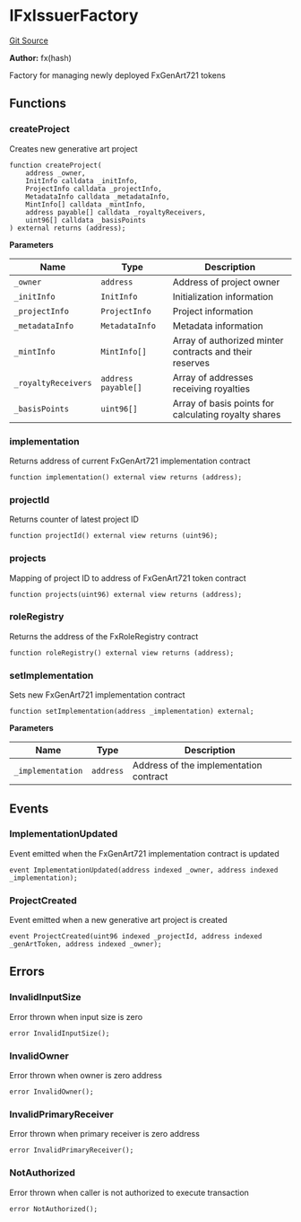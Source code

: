 # IFxIssuerFactory
[Git Source](https://github.com/fxhash/fxhash-evm-contracts/blob/7502dc47d919e0bb1248e7f953c914adde69d025/src/interfaces/IFxIssuerFactory.sol)

**Author:**
fx(hash)

Factory for managing newly deployed FxGenArt721 tokens


## Functions
### createProject

Creates new generative art project


```solidity
function createProject(
    address _owner,
    InitInfo calldata _initInfo,
    ProjectInfo calldata _projectInfo,
    MetadataInfo calldata _metadataInfo,
    MintInfo[] calldata _mintInfo,
    address payable[] calldata _royaltyReceivers,
    uint96[] calldata _basisPoints
) external returns (address);
```
**Parameters**

|Name|Type|Description|
|----|----|-----------|
|`_owner`|`address`|Address of project owner|
|`_initInfo`|`InitInfo`|Initialization information|
|`_projectInfo`|`ProjectInfo`|Project information|
|`_metadataInfo`|`MetadataInfo`|Metadata information|
|`_mintInfo`|`MintInfo[]`|Array of authorized minter contracts and their reserves|
|`_royaltyReceivers`|`address payable[]`|Array of addresses receiving royalties|
|`_basisPoints`|`uint96[]`|Array of basis points for calculating royalty shares|


### implementation

Returns address of current FxGenArt721 implementation contract


```solidity
function implementation() external view returns (address);
```

### projectId

Returns counter of latest project ID


```solidity
function projectId() external view returns (uint96);
```

### projects

Mapping of project ID to address of FxGenArt721 token contract


```solidity
function projects(uint96) external view returns (address);
```

### roleRegistry

Returns the address of the FxRoleRegistry contract


```solidity
function roleRegistry() external view returns (address);
```

### setImplementation

Sets new FxGenArt721 implementation contract


```solidity
function setImplementation(address _implementation) external;
```
**Parameters**

|Name|Type|Description|
|----|----|-----------|
|`_implementation`|`address`|Address of the implementation contract|


## Events
### ImplementationUpdated
Event emitted when the FxGenArt721 implementation contract is updated


```solidity
event ImplementationUpdated(address indexed _owner, address indexed _implementation);
```

### ProjectCreated
Event emitted when a new generative art project is created


```solidity
event ProjectCreated(uint96 indexed _projectId, address indexed _genArtToken, address indexed _owner);
```

## Errors
### InvalidInputSize
Error thrown when input size is zero


```solidity
error InvalidInputSize();
```

### InvalidOwner
Error thrown when owner is zero address


```solidity
error InvalidOwner();
```

### InvalidPrimaryReceiver
Error thrown when primary receiver is zero address


```solidity
error InvalidPrimaryReceiver();
```

### NotAuthorized
Error thrown when caller is not authorized to execute transaction


```solidity
error NotAuthorized();
```

